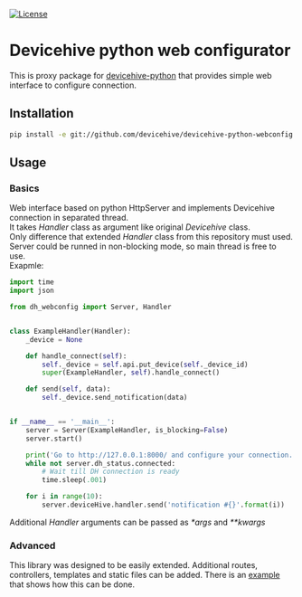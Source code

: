 [![License](https://img.shields.io/badge/License-Apache%202.0-blue.svg?style=flat-square)](LICENSE)

# Devicehive python web configurator
This is proxy package for [devicehive-python](https://github.com/devicehive/devicehive-python) that provides simple web interface to configure connection.

## Installation
```bash
pip install -e git://github.com/devicehive/devicehive-python-webconfig.git#egg=devicehive_webconfig
```

## Usage
### Basics
Web interface based on python HttpServer and implements Devicehive connection in separated thread.\
It takes _Handler_ class as argument like original _Devicehive_ class.\
Only difference that extended _Handler_ class from this repository must used.\
Server could be runned in non-blocking mode, so main thread is free to use.\
Exapmle:

```python
import time
import json

from dh_webconfig import Server, Handler


class ExampleHandler(Handler):
    _device = None

    def handle_connect(self):
        self._device = self.api.put_device(self._device_id)
        super(ExampleHandler, self).handle_connect()

    def send(self, data):
        self._device.send_notification(data)


if __name__ == '__main__':
    server = Server(ExampleHandler, is_blocking=False)
    server.start()

    print('Go to http://127.0.0.1:8000/ and configure your connection.')
    while not server.dh_status.connected:
        # Wait till DH connection is ready
        time.sleep(.001)

    for i in range(10):
        server.deviceHive.handler.send('notification #{}'.format(i))

```
Additional _Handler_ arguments can be passed as _*args_ and _**kwargs_

### Advanced
This library was designed to be easily extended.
Additional routes, controllers, templates and static files can be added.
There is an [example](examples/extended_web) that shows how this can be done.
